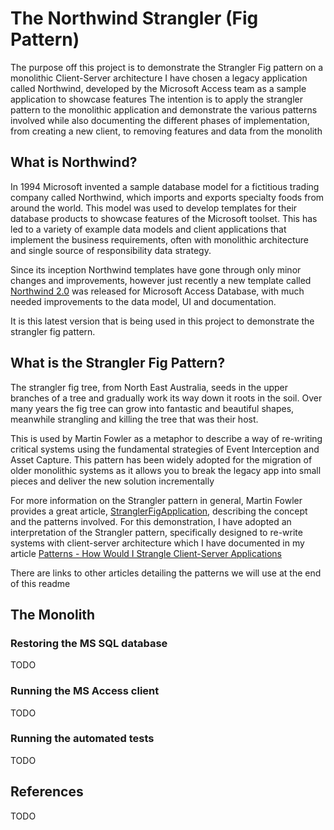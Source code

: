 # The Northwind Strangler (Fig Pattern)
The purpose off this project is to demonstrate the Strangler Fig pattern on a monolithic Client-Server architecture
I have chosen a legacy application called Northwind, developed by the Microsoft Access team as a sample application to showcase features
The intention is to apply the strangler pattern to the monolithic application and demonstrate the various patterns involved while also documenting the different phases of implementation, from creating a new client, to removing features and data from the monolith

## What is Northwind?
In 1994 Microsoft invented a sample database model for a fictitious trading company called Northwind, which imports and exports specialty foods from around the world. This model was used to develop templates for their database products to showcase features of the Microsoft toolset. This has led to a variety of example data models and client applications that implement the business requirements, often with monolithic architecture and single source of responsibility data strategy. 

Since its inception Northwind templates have gone through only minor changes and improvements, however just recently a new template called [Northwind 2.0](https://techcommunity.microsoft.com/t5/access-blog/announcing-new-templates-for-microsoft-access-northwind-2-0-is/ba-p/3806082) was released for Microsoft Access Database, with much needed improvements to the data model, UI and documentation.

It is this latest version that is being used in this project to demonstrate the strangler fig pattern.

## What is the Strangler Fig Pattern?
The strangler fig tree, from North East Australia, seeds in the upper branches of a tree and gradually work its way down it roots in the soil. Over many years the fig tree can grow into fantastic and beautiful shapes, meanwhile strangling and killing the tree that was their host. 

This is used by Martin Fowler as a metaphor to describe a way of re-writing critical systems using the fundamental strategies of Event Interception and Asset Capture. This pattern has been widely adopted for the migration of older monolithic systems as it allows you to break the legacy app into small pieces and deliver the new solution incrementally

For more information on the Strangler pattern in general, Martin Fowler provides a great article, [StranglerFigApplication](https://martinfowler.com/bliki/StranglerFigApplication.html), describing the concept and the patterns involved. For this demonstration, I have adopted an interpretation of the Strangler pattern, specifically designed to re-write systems with client-server architecture which I have documented in my article [Patterns - How Would I Strangle Client-Server Applications](https://dowot.gatsbyjs.io/posts/patterns-how-would-i-strangle-client-server-applications)

There are links to other articles detailing the patterns we will use at the end of this readme

## The Monolith

### Restoring the MS SQL database
TODO
### Running the MS Access client
TODO
### Running the automated tests
TODO

## References
TODO